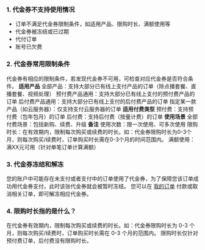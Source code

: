 ### 1. 代金券不支持使用情况
- 订单不满足代金券限制条件，如适用产品、限购时长、满额使用等
- 代金券被冻结或已过期
- 代付订单
- 账号已欠费

### 2. 代金券常用限制条件
代金券有相应的限制条件，若发现代金券不可用，可检查对应代金券是否符合条件。
**适用产品**
全部产品：支持大部分已有线上支付产品的订单（除点播套餐、直播套餐、视频处理）
预付费产品通用：支持大部分已有线上支付的预付费产品的订单
后付费产品通用：支持大部分已有线上支付的后付费产品的订单
指定某一款产品（如云服务器）：仅支持支付云服务器的订单
**适用付费类型**
预付费：支持预付费（包年包月）的订单
后付费：支持后付费（按量计费）的订单
**使用场景**
全部付费场景：包括新购、续费、升级
**备注**
使用次数：限一次使用、可多次使用
限购时长：在有效期内，限制每次购买或续费的时长。如：代金券限购时长为0-3个月，则每次购买/续费时，订单购买时长需在0-3个月的时间范围内。
满额使用：满XX元可用（针对单笔订单计算满额）

### 3. 代金券冻结和解冻
您的账户中可能存在未支付或者支付中的订单使用了代金券，为了保障您该订单成功用代金券支付，此时该张代金券就会被暂时冻结。
您可以在 [我的订单](https://console.cloud.tencent.com/deal) 付款或取消相关订单，即可解冻相应代金券。

### 4. 限购时长指的是什么？
在代金券有效期内，限制每次购买或续费的时长。如：代金券限购时长为 0-3 个月，则每次购买/续费时，订单购买时长需在 0-3 个月的范围内。
限购时长仅针对预付费订单，后付费没有限购时长。
